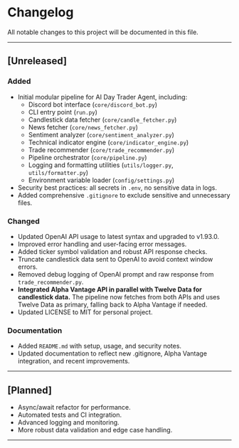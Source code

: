 # Changelog

All notable changes to this project will be documented in this file.

---

## [Unreleased]

### Added
- Initial modular pipeline for AI Day Trader Agent, including:
  - Discord bot interface (`core/discord_bot.py`)
  - CLI entry point (`run.py`)
  - Candlestick data fetcher (`core/candle_fetcher.py`)
  - News fetcher (`core/news_fetcher.py`)
  - Sentiment analyzer (`core/sentiment_analyzer.py`)
  - Technical indicator engine (`core/indicator_engine.py`)
  - Trade recommender (`core/trade_recommender.py`)
  - Pipeline orchestrator (`core/pipeline.py`)
  - Logging and formatting utilities (`utils/logger.py`, `utils/formatter.py`)
  - Environment variable loader (`config/settings.py`)
- Security best practices: all secrets in `.env`, no sensitive data in logs.
- Added comprehensive `.gitignore` to exclude sensitive and unnecessary files.

### Changed
- Updated OpenAI API usage to latest syntax and upgraded to v1.93.0.
- Improved error handling and user-facing error messages.
- Added ticker symbol validation and robust API response checks.
- Truncate candlestick data sent to OpenAI to avoid context window errors.
- Removed debug logging of OpenAI prompt and raw response from `trade_recommender.py`.
- **Integrated Alpha Vantage API in parallel with Twelve Data for candlestick data.** The pipeline now fetches from both APIs and uses Twelve Data as primary, falling back to Alpha Vantage if needed.
- Updated LICENSE to MIT for personal project.

### Documentation
- Added `README.md` with setup, usage, and security notes.
- Updated documentation to reflect new .gitignore, Alpha Vantage integration, and recent improvements.

---

## [Planned]
- Async/await refactor for performance.
- Automated tests and CI integration.
- Advanced logging and monitoring.
- More robust data validation and edge case handling.

---
